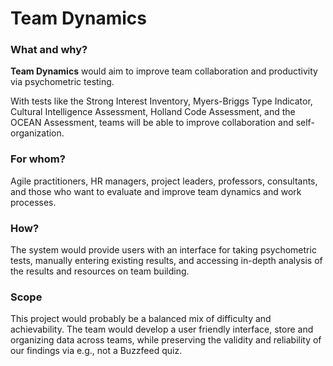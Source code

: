 # Team Dynamics

### What and why?

**Team Dynamics** would aim to improve team collaboration and productivity via psychometric testing. 

With tests like the Strong Interest Inventory, Myers-Briggs Type Indicator, Cultural Intelligence Assessment, Holland Code Assessment, and the OCEAN Assessment, teams will be able to improve collaboration and self-organization. 

### For whom?

Agile practitioners, HR managers, project leaders, professors, consultants, and those who want to evaluate and improve team dynamics and work processes.   

### How?

The system would provide users with an interface for taking psychometric tests, manually entering existing results, and accessing in-depth analysis of the results and resources on team building. 

### Scope

This project would probably be a balanced mix of difficulty and achievability. The team would develop a user friendly interface, store and organizing data across teams, while preserving the validity and reliability of our findings via e.g., not a Buzzfeed quiz.  
